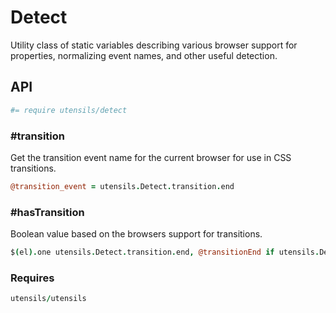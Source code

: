 # Detect
Utility class of static variables describing various browser support for
properties, normalizing event names, and other useful detection.


## API
```coffee
#= require utensils/detect
```

### #transition
Get the transition event name for the current browser for use in CSS transitions.

```coffee
@transition_event = utensils.Detect.transition.end
```

### #hasTransition
Boolean value based on the browsers support for transitions.

```coffee
$(el).one utensils.Detect.transition.end, @transitionEnd if utensils.Detect.hasTransition
```

### Requires
```coffee
utensils/utensils
```

